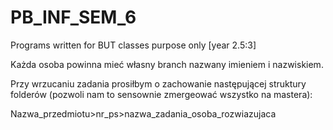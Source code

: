 # PB_INF_SEM_6
Programs written for BUT classes purpose only [year 2.5:3] 

Każda osoba powinna mieć własny branch nazwany imieniem i nazwiskiem.

Przy wrzucaniu zadania prosiłbym o zachowanie następującej struktury folderów (pozwoli nam to sensownie zmergeować wszystko na mastera):

Nazwa_przedmiotu>nr_ps>nazwa_zadania_osoba_rozwiazujaca
